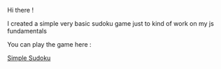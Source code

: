 Hi there !

I created a simple very basic sudoku game just to kind of work on my js fundamentals

You can play the game here :

[Simple Sudoku](https://0takugod.github.io/Sudoku/)
